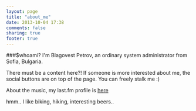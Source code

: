 ```yaml
---
layout: page
title: "about_me"
date: 2013-10-04 17:38
comments: false
sharing: true
footer: true
---
```


###$whoami?
I'm Blagovest Petrov, an ordinary system administrator from Sofia, Bulgaria. 

There must be a content here?! If someone is more interested about me, the social buttons are on top of the page. You can freely stalk me :)

About the music, my last.fm profile is [here](http://last.fm/user/eniac111)

hmm.. I like biking, hiking, interesting beers.. 
